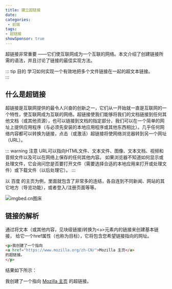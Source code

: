 ```yaml
---
title: 建立超链接
date: 
categories:
 - 前端
tags:
- 超链接
showSponsor: true
---
```

<Boxx/>
超链接非常重要 ——它们使互联网成为一个互联的网络。本文介绍了创建链接所需的语法，并且讨论了链接的最佳实现方法。

::: tip 目的
学习如何实现一个有效地把多个文件链接在一起的超文本链接。	
:::

## 什么是超链接
超链接是互联网提供的最令人兴奋的创新之一，它们从一开始就一直是互联网的一个特性，使互联网成为互联的网络。超链接使我们能够将我们的文档链接到任何其他文档（或其他资源），也可以链接到文档的指定部分，我们可以在一个简单的网址上提供应用程序（与必须先安装的本地应用程序或其他东西相比）。几乎任何网络内容都可以转换为链接，点击（或激活）超链接将使网络浏览器转到另一个网址（URL）。

::: warning 注意
URL可以指向HTML文件、文本文件、图像、文本文档、视频和音频文件以及可以在网络上保存的任何其他内容。 如果浏览器不知道如何显示或处理文件，它会询问您是否要打开文件（需要选择合适的本地应用来打开或处理文件）或下载文件（以后处理它）。
:::

以 百度 的主页为例，里面就包含了非常多的连结，各自连到不同新闻、网站的其它地方（导览功能），或者登入/注册页面等等。

![imgbed.cn图床](https://vkceyugu.cdn.bspapp.com/VKCEYUGU-imgbed/3bd28d94-5d01-47a3-9e4e-dd28faffe172.jpg)

## 链接的解析
通过将文本（或其他内容，见块级链接)转换为<`a`>元素内的链接来创建基本链接， 给它一个href属性（也称为目标），它将包含您希望链接指向的网址。

``` html
<p>我创建了一个指向
<a href="https://www.mozilla.org/zh-CN/">Mozilla 主页</a>
的超链接。
</p>
```
结果如下所示：

我创建了一个指向 <a href="https://www.mozilla.org/zh-CN/">Mozilla 主页</a> 的超链接。